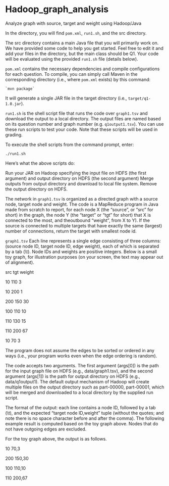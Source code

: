 # Hadoop_graph_analysis
Analyze graph with source, target and weight using Hadoop/Java

In the directory, you will find `pom.xml`, `run1.sh`, and the src directory.

The src directory contains a main Java file that you will primarily work on. We have provided some code to help you get started. Feel free to edit it and add your files in the directory, but the main class should be Q1. Your code will be evaluated using the provided `run1.sh` file (details below).

`pom.xml` contains the necessary dependencies and compile configurations for each question. To compile, you can simply call Maven in the corresponding directory (i.e., where `pom.xml` exists) by this command:

    `mvn package`

It will generate a single JAR file in the target directory (i.e., `target/q1-1.0.jar`).

`run1.sh` is the shell script file that runs the code over `graph1.tsv` and download the output to a local directory. The output files are named based on its question number and graph number (e.g. `q1output1.tsv`). You can use these run scripts to test your code. Note that these scripts will be used in grading. 

To execute the shell scripts from the command prompt, enter:

`./run1.sh`

Here’s what the above scripts do:

Run your JAR on Hadoop specifying the input file on HDFS (the first argument) and output directory on HDFS (the second argument)
Merge outputs from output directory and download to local file system.
Remove the output directory on HDFS.


The network in `graph1.tsv` is organized as a directed graph with a source node, target node and weight. The code is a MapReduce program in Java made from scratch to report, for each node X (the “source”, or “src” for short) in the graph, the node Y (the “target” or “tgt” for short) that X is connected to the most, and theoutbound “weight”, from X to Y). If the source is connected to multiple targets that have exactly the same (largest) number of connections,  return the target with smallest node id.

`graph1.tsv` Each line represents a single edge consisting of three columns: (source node ID, target node ID, edge weight), each of which is separated by a tab (\t). Node IDs and weights are positive integers. Below is a small toy graph, for illustration purposes (on your screen, the text may appear out of alignment).

src        tgt        weight

10        110        3

10        200        1

200        150        30

100        110        10

110        130        15

110        200        67

10        70        3

The program does not assume the edges to be sorted or ordered in any ways (i.e., your program works even when the edge ordering is random).

The code accepts two arguments. The first argument (args[0]) is the path for the input graph file on HDFS (e.g., data/graph1.tsv), and the second argument (args[1]) is the path for output directory on HDFS (e.g., data/q1output1). The default output mechanism of Hadoop will create multiple files on the output directory such as part-00000, part-00001, which will be merged and downloaded to a local directory by the supplied run script.

The format of the output: each line contains a node ID, followed by a tab (\t), and the expected “target node ID,weight” tuple (without the quotes; and note there is no space character before and after the comma). The following example result is computed based on the toy graph above. Nodes that do not have outgoing edges are excluded.

For the toy graph above, the output is as follows.

10        70,3

200        150,30

100        110,10

110        200,67
